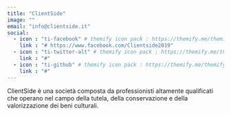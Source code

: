 ```yaml
---
title: "ClientSide"
image: ""
email: "info@clientside.it"
social:
  - icon : "ti-facebook" # themify icon pack : https://themify.me/themify-icons
    link : "# https://www.facebook.com/Clientside2019"
  - icon : "ti-twitter-alt" # themify icon pack : https://themify.me/themify-icons
    link : "#"
  - icon : "ti-github" # themify icon pack : https://themify.me/themify-icons
    link : "#"
---
```


ClientSide è una società composta da professionisti altamente qualificati che operano nel campo della tutela, della conservazione e della valorizzazione dei beni culturali.
